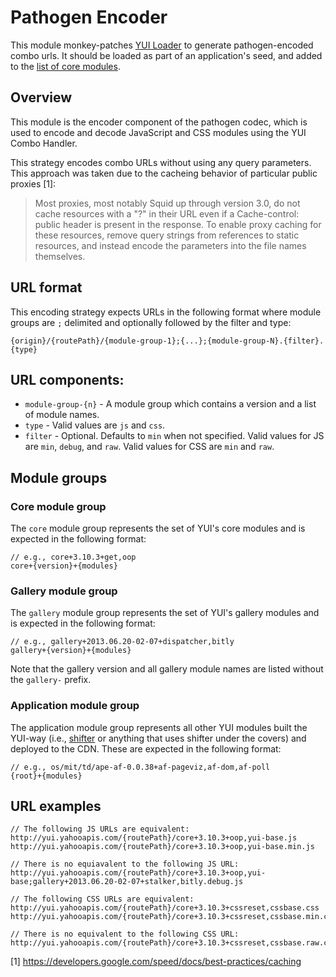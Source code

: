 # Pathogen Encoder

This module monkey-patches [YUI
Loader](http://yuilibrary.com/yui/docs/yui/loader.html) to generate
pathogen-encoded combo urls. It should be loaded as part of an application's
seed, and added to the [list of core
modules](http://yuilibrary.com/yui/docs/api/classes/config.html#property_core).

## Overview

This module is the encoder component of the pathogen codec, which is used to
encode and decode JavaScript and CSS modules using the YUI Combo Handler.

This strategy encodes combo URLs without using any query parameters. This
approach was taken due to the cacheing behavior of particular public proxies
[1]:

> Most proxies, most notably Squid up through version 3.0, do not cache
> resources with a "?" in their URL even if a Cache-control: public header is
> present in the response. To enable proxy caching for these resources, remove
> query strings from references to static resources, and instead encode the
> parameters into the file names themselves.

## URL format

This encoding strategy expects URLs in the following format where module groups
are `;` delimited and optionally followed by the filter and type:
```
{origin}/{routePath}/{module-group-1};{...};{module-group-N}.{filter}.{type}
```

## URL components:

* `module-group-{n}` - A module group which contains a version and a list of
  module names.
* `type` - Valid values are `js` and `css`.
* `filter` - Optional. Defaults to `min` when not specified. Valid values for
  JS are `min`, `debug`, and `raw`. Valid values for CSS are `min` and `raw`.

## Module groups

### Core module group

The `core` module group represents the set of YUI's core modules and is
expected in the following format:

```
// e.g., core+3.10.3+get,oop
core+{version}+{modules}
```

### Gallery module group

The `gallery` module group represents the set of YUI's gallery modules and is
expected in the following format:

```
// e.g., gallery+2013.06.20-02-07+dispatcher,bitly
gallery+{version}+{modules}
```

Note that the gallery version and all gallery module names are listed without
the `gallery-` prefix.

### Application module group

The application module group represents all other YUI modules built the YUI-way
(i.e., [shifter](http://yui.github.io/shifter/) or anything that uses shifter
under the covers) and deployed to the CDN. These are expected in the following
format:

```
// e.g., os/mit/td/ape-af-0.0.38+af-pageviz,af-dom,af-poll
{root}+{modules}
```

## URL examples

```
// The following JS URLs are equivalent:
http://yui.yahooapis.com/{routePath}/core+3.10.3+oop,yui-base.js
http://yui.yahooapis.com/{routePath}/core+3.10.3+oop,yui-base.min.js

// There is no equiavalent to the following JS URL:
http://yui.yahooapis.com/{routePath}/core+3.10.3+oop,yui-base;gallery+2013.06.20-02-07+stalker,bitly.debug.js

// The following CSS URLs are equivalent:
http://yui.yahooapis.com/{routePath}/core+3.10.3+cssreset,cssbase.css
http://yui.yahooapis.com/{routePath}/core+3.10.3+cssreset,cssbase.min.css

// There is no equivalent to the following CSS URL:
http://yui.yahooapis.com/{routePath}/core+3.10.3+cssreset,cssbase.raw.css
```

[1] https://developers.google.com/speed/docs/best-practices/caching

